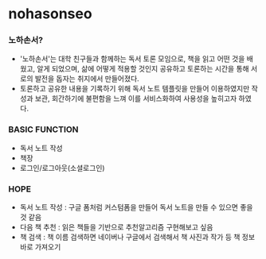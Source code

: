 # nohasonseo
### 노하손서?
- '노하손서'는 대학 친구들과 함께하는 독서 토론 모임으로, 책을 읽고 어떤 것을 배웠고, 알게 되었으며, 삶에 어떻게 적용할 것인지 공유하고 토론하는 시간을 통해 서로의 발전을 돕자는 취지에서 만들어졌다.
- 토론하고 공유한 내용을 기록하기 위해 독서 노트 템플릿을 만들어 이용하였지만 작성과 보관, 회간하기에 불편함을 느껴 이를 서비스화하여 사용성을 높히고자 하였다.

### BASIC FUNCTION
- 독서 노트 작성
- 책장
- 로그인/로그아웃(소셜로그인)

### HOPE
- 독서 노트 작성
    : 구글 폼처럼 커스텀폼을 만들어 독서 노트을 만들 수 있으면 좋을 것 같음
- 다음 책 추천
    : 읽은 책들을 기반으로 추천알고리즘 구현해보고 싶음
- 책 검색
    : 책 이름 검색하면 네이버나 구글에서 검색해서 책 사진과 작가 등 책 정보 바로 가져오기